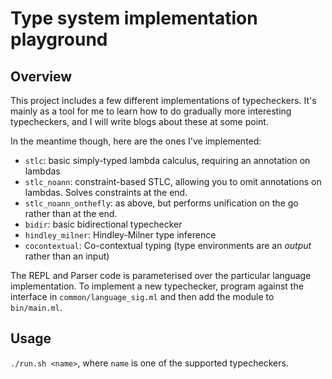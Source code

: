 # Type system implementation playground

## Overview

This project includes a few different implementations of typecheckers. It's
mainly as a tool for me to learn how to do gradually more interesting
typecheckers, and I will write blogs about these at some point.

In the meantime though, here are the ones I've implemented:

  * `stlc`: basic simply-typed lambda calculus, requiring an annotation on
      lambdas
  * `stlc_noann`: constraint-based STLC, allowing you to omit annotations on
      lambdas. Solves constraints at the end.
  * `stlc_noann_onthefly`: as above, but performs unification on the go rather
      than at the end.
  * `bidir`: basic bidirectional typechecker
  * `hindley_milner`: Hindley-Milner type inference
  * `cocontextual`: Co-contextual typing (type environments are an *output*
      rather than an input)

The REPL and Parser code is parameterised over the particular language
implementation. To implement a new typechecker, program against the interface in
`common/language_sig.ml` and then add the module to `bin/main.ml`.

## Usage
`./run.sh <name>`, where `name` is one of the supported typecheckers.
